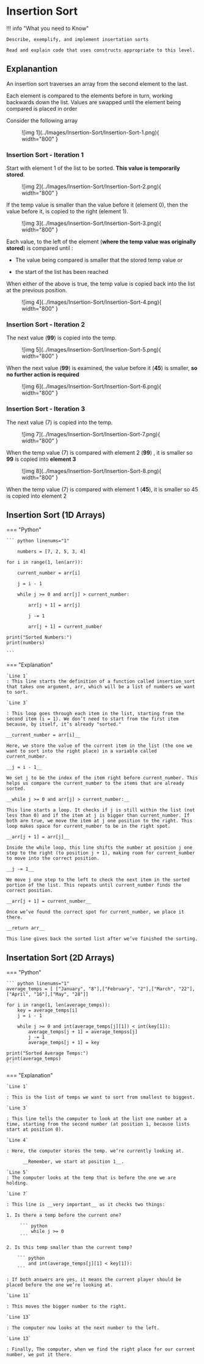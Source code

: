 # Insertion Sort

!!! info "What you need to Know"

	Describe, exemplify, and implement insertation sorts
	
	Read and explain code that uses constructs appropriate to this level.

## Explanantion

An insertion sort traverses an array from the second element to the last. 

Each element is compared to the elements before in turn, working backwards down the list.  Values are swapped until the element being compared is placed in order

Consider the following  array

<figure markdown="span">
  ![img 1](../Images/Insertion-Sort/Insertion-Sort-1.png){ width="800" }
</figure>

### Insertion Sort - Iteration 1

Start with element 1 of the list to be sorted.  __This value is temporarily stored__.

<figure markdown="span">
  ![img 2](../Images/Insertion-Sort/Insertion-Sort-2.png){ width="800" }
</figure>

If the temp value is smaller than the value before it (element 0), then the value before it, is copied to the right (element 1).

<figure markdown="span">
  ![img 3](../Images/Insertion-Sort/Insertion-Sort-3.png){ width="800" }
</figure>


Each value, to the left of the element (__where the temp value was originally stored__) is compared until :

* The value being compared is smaller that the stored temp value or 
 
* the start of the list has been reached

When either of the above is true, the temp value is copied back into the list at the previous position.

<figure markdown="span">
  ![img 4](../Images/Insertion-Sort/Insertion-Sort-4.png){ width="800" }
</figure>

### Insertion Sort - Iteration 2

The next value (__99__) is copied into the temp.

<figure markdown="span">
  ![img 5](../Images/Insertion-Sort/Insertion-Sort-5.png){ width="800" }
</figure>

When the next value (__99__) is examined, the value before it (__45__) is smaller, __so no further action is required__

<figure markdown="span">
  ![img 6](../Images/Insertion-Sort/Insertion-Sort-6.png){ width="800" }
</figure>

### Insertion Sort - Iteration 3

The next value (7) is copied into the temp.

<figure markdown="span">
  ![img 7](../Images/Insertion-Sort/Insertion-Sort-7.png){ width="800" }
</figure>

When the temp value (7) is compared with element 2 (__99__) , it is smaller so __99__ is copied into __element 3__

<figure markdown="span">
  ![img 8](../Images/Insertion-Sort/Insertion-Sort-8.png){ width="800" }
</figure>

When the temp value (7) is compared with element 1 (__45__), it is smaller so 45 is copied into element 2





## Insertion Sort (1D Arrays)

=== "Python"

    ``` python linenums="1"
    
    	numbers = [7, 2, 5, 3, 4]

	for i in range(1, len(arr)):
		
		current_number = arr[i]
		
		j = i - 1
	
		while j >= 0 and arr[j] > current_number:
  
			arr[j + 1] = arr[j]
   
			j -= 1

			arr[j + 1] = current_number
   
   	print("Sorted Numbers:")
	print(numbers)
 
    ```

=== "Explanation"

	`Line 1`
	: This line starts the definition of a function called insertion_sort that takes one argument, arr, which will be a list of numbers we want to sort.
	
	`Line 3`
 
	: This loop goes through each item in the list, starting from the second item (i = 1). We don’t need to start from the first item because, by itself, it’s already "sorted."
	
	__current_number = arr[i]__
 
	Here, we store the value of the current item in the list (the one we want to sort into the right place) in a variable called current_number.
	
	__j = i - 1__
 
	We set j to be the index of the item right before current_number. This helps us compare the current_number to the items that are already sorted.
	
	__while j >= 0 and arr[j] > current_number:__
 
	This line starts a loop. It checks if j is still within the list (not less than 0) and if the item at j is bigger than current_number. If both are true, we move the item at j one position to the right. This loop makes space for current_number to be in the right spot.
	
	__arr[j + 1] = arr[j]__
 
	Inside the while loop, this line shifts the number at position j one step to the right (to position j + 1), making room for current_number to move into the correct position.
	
	__j -= 1__
 
	We move j one step to the left to check the next item in the sorted portion of the list. This repeats until current_number finds the correct position.
	
	__arr[j + 1] = current_number__
 
	Once we’ve found the correct spot for current_number, we place it there.
	
	__return arr__
 
	This line gives back the sorted list after we’ve finished the sorting.

## Insertation Sort (2D Arrays)

=== "Python"

    ``` python linenums="1"
	average_temps = [ ["January", "8"],["February", "2"],["March", "22"],["April", "16"],["May", "28"]]
	
	for i in range(1, len(average_temps)):
	    key = average_temps[i]
	    j = i - 1
	
		while j >= 0 and int(average_temps[j][1]) < int(key[1]):
		    average_temps[j + 1] = average_tempss[j]
		    j -= 1
		    average_temps[j + 1] = key
	 
	print("Sorted Average Temps:")
	print(average_temps)
    ```

=== "Explanation"
 
	`Line 1` 
 
 	: This is the list of temps we want to sort from smallest to biggest. 

 	`Line 3`
  
  	: This line tells the computer to look at the list one number at a time, starting from the second number (at position 1, because lists start at position 0). 

  	`Line 4`
   
   	: Here, the computer stores the temp. we’re currently looking at. 
    	  
          __Remember, we start at position 1__.

   	`Line 5`
	: The computer looks at the temp that is before the one we are holding.

	`Line 7`
 
 	: This line is __very important__ as it checks two things:
	
	1. Is there a temp before the current one?

         ``` python
     	     while j >= 0
         ```
	
	2. Is this temp smaller than the current temp? 
	
        ``` python
     	    and int(average_temps[j][1] < key[1]):
        ```
    
	: If both answers are yes, it means the current player should be placed before the one we’re looking at. 

 	`Line 11`
  	
   	: This moves the bigger number to the right.

  	`Line 13`
   
   	: The computer now looks at the next number to the left.
 
 	`Line 13`
  	
   	: Finally, The computer, when we find the right place for our current number, we put it there.
 
 

	

